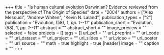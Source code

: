 +++
title = "Is human cultural evolution Darwinian? Evidence reviewed from the perspective of The Origin of Species"
date = "2004"
authors = ["Alex Mesoudi", "Andrew Whiten", "Kevin N. Laland"]
publication_types = ["2"]
publication = "Evolution, (58), 1, _pp. 1--11_"
publication_short = "Evolution, (58), 1, _pp. 1--11_"
abstract = ""
abstract_short = ""
image_preview = ""
selected = false
projects = []
tags = []
url_pdf = ""
url_preprint = ""
url_code = ""
url_dataset = ""
url_project = ""
url_slides = ""
url_video = ""
url_poster = ""
url_source = ""
math = true
highlight = true
[header]
image = ""
caption = ""
+++
